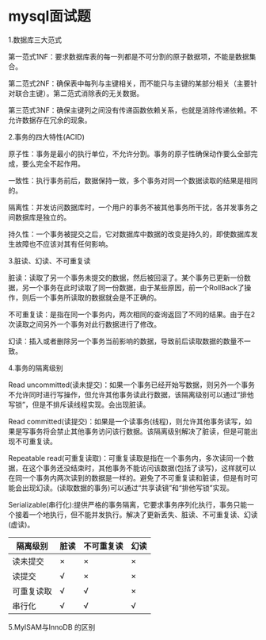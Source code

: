 # mysql面试题

1.数据库三大范式

第一范式1NF：要求数据库表的每一列都是不可分割的原子数据项，不能是数据集合。

第二范式2NF：确保表中每列与主键相关，而不能只与主键的某部分相关（主要针对联合主键）。第二范式消除表的无关数据。

第三范式3NF：确保主键列之间没有传递函数依赖关系，也就是消除传递依赖。不允许数据存在冗余的现象。



2.事务的四大特性(ACID)

原子性：事务是最小的执行单位，不允许分割。事务的原子性确保动作要么全部完成，要么完全不起作用。

一致性：执行事务前后，数据保持一致，多个事务对同一个数据读取的结果是相同的。

隔离性：并发访问数据库时，一个用户的事务不被其他事务所干扰，各并发事务之间数据库是独立的。

持久性：一个事务被提交之后，它对数据库中数据的改变是持久的，即使数据库发生故障也不应该对其有任何影响。



3.脏读、幻读、不可重复读

脏读：读取了另一个事务未提交的数据，然后被回滚了。某个事务已更新一份数据，另一个事务在此时读取了同一份数据，由于某些原因，前一个RollBack了操作，则后一个事务所读取的数据就会是不正确的。

不可重复读：是指在同一个事务内，两次相同的查询返回了不同的结果。由于在2次读取之间另外一个事务对此行数据进行了修改。

幻读：插入或者删除另一个事务当前影响的数据，导致前后读取数据的数量不一致。



4.事务的隔离级别

Read uncommitted(读未提交)：如果一个事务已经开始写数据，则另外一个事务不允许同时进行写操作，但允许其他事务读此行数据，该隔离级别可以通过“排他写锁”，但是不排斥读线程实现。会出现脏读。

Read committed(读提交)：如果是一个读事务(线程)，则允许其他事务读写，如果是写事务将会禁止其他事务访问该行数据。该隔离级别解决了脏读，但是可能出现不可重复读。

Repeatable read(可重复读取)：可重复读取是指在一个事务内，多次读同一个数据，在这个事务还没结束时，其他事务不能访问该数据(包括了读写)，这样就可以在同一个事务内两次读到的数据是一样的。避免了不可重复读和脏读，但是有时可能会出现幻读。(读取数据的事务)可以通过“共享读镜”和“排他写锁”实现。

Serializable(串行化):提供严格的事务隔离，它要求事务序列化执行，事务只能一个接着一个地执行，但不能并发执行。解决了更新丢失、脏读、不可重复读、幻读(虚读)。

| 隔离级别   | 脏读 | 不可重复读 | 幻读 |
| ---------- | ---- | ---------- | ---- |
| 读未提交   | ×    | ×          | ×    |
| 读提交     | √    | ×          | ×    |
| 可重复读取 | √    | √          | ×    |
| 串行化     | √    | √          | √    |



5.MyISAM与InnoDB 的区别